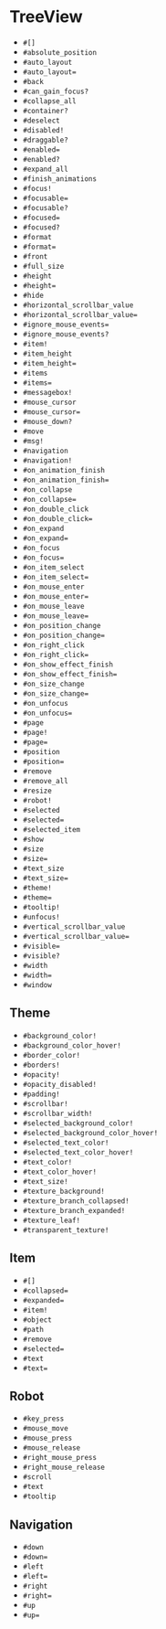 TreeView
===
- `#[]`
- `#absolute_position`
- `#auto_layout`
- `#auto_layout=`
- `#back`
- `#can_gain_focus?`
- `#collapse_all`
- `#container?`
- `#deselect`
- `#disabled!`
- `#draggable?`
- `#enabled=`
- `#enabled?`
- `#expand_all`
- `#finish_animations`
- `#focus!`
- `#focusable=`
- `#focusable?`
- `#focused=`
- `#focused?`
- `#format`
- `#format=`
- `#front`
- `#full_size`
- `#height`
- `#height=`
- `#hide`
- `#horizontal_scrollbar_value`
- `#horizontal_scrollbar_value=`
- `#ignore_mouse_events=`
- `#ignore_mouse_events?`
- `#item!`
- `#item_height`
- `#item_height=`
- `#items`
- `#items=`
- `#messagebox!`
- `#mouse_cursor`
- `#mouse_cursor=`
- `#mouse_down?`
- `#move`
- `#msg!`
- `#navigation`
- `#navigation!`
- `#on_animation_finish`
- `#on_animation_finish=`
- `#on_collapse`
- `#on_collapse=`
- `#on_double_click`
- `#on_double_click=`
- `#on_expand`
- `#on_expand=`
- `#on_focus`
- `#on_focus=`
- `#on_item_select`
- `#on_item_select=`
- `#on_mouse_enter`
- `#on_mouse_enter=`
- `#on_mouse_leave`
- `#on_mouse_leave=`
- `#on_position_change`
- `#on_position_change=`
- `#on_right_click`
- `#on_right_click=`
- `#on_show_effect_finish`
- `#on_show_effect_finish=`
- `#on_size_change`
- `#on_size_change=`
- `#on_unfocus`
- `#on_unfocus=`
- `#page`
- `#page!`
- `#page=`
- `#position`
- `#position=`
- `#remove`
- `#remove_all`
- `#resize`
- `#robot!`
- `#selected`
- `#selected=`
- `#selected_item`
- `#show`
- `#size`
- `#size=`
- `#text_size`
- `#text_size=`
- `#theme!`
- `#theme=`
- `#tooltip!`
- `#unfocus!`
- `#vertical_scrollbar_value`
- `#vertical_scrollbar_value=`
- `#visible=`
- `#visible?`
- `#width`
- `#width=`
- `#window`
## Theme
- `#background_color!`
- `#background_color_hover!`
- `#border_color!`
- `#borders!`
- `#opacity!`
- `#opacity_disabled!`
- `#padding!`
- `#scrollbar!`
- `#scrollbar_width!`
- `#selected_background_color!`
- `#selected_background_color_hover!`
- `#selected_text_color!`
- `#selected_text_color_hover!`
- `#text_color!`
- `#text_color_hover!`
- `#text_size!`
- `#texture_background!`
- `#texture_branch_collapsed!`
- `#texture_branch_expanded!`
- `#texture_leaf!`
- `#transparent_texture!`
## Item
- `#[]`
- `#collapsed=`
- `#expanded=`
- `#item!`
- `#object`
- `#path`
- `#remove`
- `#selected=`
- `#text`
- `#text=`
## Robot
- `#key_press`
- `#mouse_move`
- `#mouse_press`
- `#mouse_release`
- `#right_mouse_press`
- `#right_mouse_release`
- `#scroll`
- `#text`
- `#tooltip`
## Navigation
- `#down`
- `#down=`
- `#left`
- `#left=`
- `#right`
- `#right=`
- `#up`
- `#up=`
